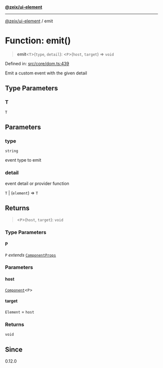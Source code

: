 [**@zeix/ui-element**](../README.md)

***

[@zeix/ui-element](../globals.md) / emit

# Function: emit()

> **emit**\<`T`\>(`type`, `detail`): \<`P`\>(`host`, `target`) => `void`

Defined in: [src/core/dom.ts:439](https://github.com/zeixcom/ui-element/blob/ef7525ef4fcd5329d68c2b65cc085220a29b7a4f/src/core/dom.ts#L439)

Emit a custom event with the given detail

## Type Parameters

### T

`T`

## Parameters

### type

`string`

event type to emit

### detail

event detail or provider function

`T` | (`element`) => `T`

## Returns

> \<`P`\>(`host`, `target`): `void`

### Type Parameters

#### P

`P` *extends* [`ComponentProps`](../type-aliases/ComponentProps.md)

### Parameters

#### host

[`Component`](../type-aliases/Component.md)\<`P`\>

#### target

`Element` = `host`

### Returns

`void`

## Since

0.12.0
